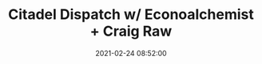---
layout: post
date: 2021-02-24 08:52:00
categories: [podcast]
title: Citadel Dispatch w/ Econoalchemist + Craig Raw
description: Bitcoin Self custody, security, and privacy
external_url: https://youtu.be/UKKYvllK33k
---